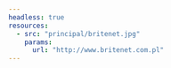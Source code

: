 ```yaml
---
headless: true
resources:
  - src: "principal/britenet.jpg"
    params:
      url: "http://www.britenet.com.pl"
---
```

